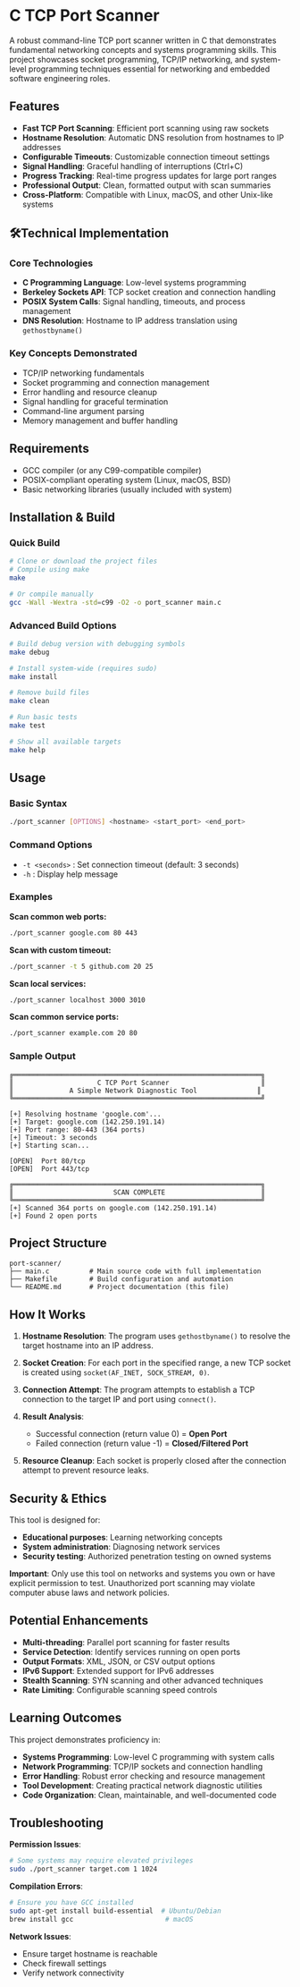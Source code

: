 # C TCP Port Scanner

A robust command-line TCP port scanner written in C that demonstrates fundamental networking concepts and systems programming skills. This project showcases socket programming, TCP/IP networking, and system-level programming techniques essential for networking and embedded software engineering roles.

## Features

- **Fast TCP Port Scanning**: Efficient port scanning using raw sockets
- **Hostname Resolution**: Automatic DNS resolution from hostnames to IP addresses
- **Configurable Timeouts**: Customizable connection timeout settings
- **Signal Handling**: Graceful handling of interruptions (Ctrl+C)
- **Progress Tracking**: Real-time progress updates for large port ranges
- **Professional Output**: Clean, formatted output with scan summaries
- **Cross-Platform**: Compatible with Linux, macOS, and other Unix-like systems

## 🛠Technical Implementation

### Core Technologies
- **C Programming Language**: Low-level systems programming
- **Berkeley Sockets API**: TCP socket creation and connection handling
- **POSIX System Calls**: Signal handling, timeouts, and process management
- **DNS Resolution**: Hostname to IP address translation using `gethostbyname()`

### Key Concepts Demonstrated
- TCP/IP networking fundamentals
- Socket programming and connection management  
- Error handling and resource cleanup
- Signal handling for graceful termination
- Command-line argument parsing
- Memory management and buffer handling

## Requirements

- GCC compiler (or any C99-compatible compiler)
- POSIX-compliant operating system (Linux, macOS, BSD)
- Basic networking libraries (usually included with system)

## Installation & Build

### Quick Build
```bash
# Clone or download the project files
# Compile using make
make

# Or compile manually
gcc -Wall -Wextra -std=c99 -O2 -o port_scanner main.c
```

### Advanced Build Options
```bash
# Build debug version with debugging symbols
make debug

# Install system-wide (requires sudo)
make install

# Remove build files
make clean

# Run basic tests
make test

# Show all available targets
make help
```

## Usage

### Basic Syntax
```bash
./port_scanner [OPTIONS] <hostname> <start_port> <end_port>
```

### Command Options
- `-t <seconds>` : Set connection timeout (default: 3 seconds)
- `-h` : Display help message

### Examples

**Scan common web ports:**
```bash
./port_scanner google.com 80 443
```

**Scan with custom timeout:**
```bash
./port_scanner -t 5 github.com 20 25
```

**Scan local services:**
```bash
./port_scanner localhost 3000 3010
```

**Scan common service ports:**
```bash
./port_scanner example.com 20 80
```

### Sample Output
```
╔══════════════════════════════════════════════════════════════╗
║                     C TCP Port Scanner                       ║
║              A Simple Network Diagnostic Tool               ║
╚══════════════════════════════════════════════════════════════╝

[+] Resolving hostname 'google.com'...
[+] Target: google.com (142.250.191.14)
[+] Port range: 80-443 (364 ports)
[+] Timeout: 3 seconds
[+] Starting scan...

[OPEN]  Port 80/tcp
[OPEN]  Port 443/tcp

╔══════════════════════════════════════════════════════════════╗
║                         SCAN COMPLETE                        ║
╚══════════════════════════════════════════════════════════════╝
[+] Scanned 364 ports on google.com (142.250.191.14)
[+] Found 2 open ports
```

## Project Structure

```
port-scanner/
├── main.c          # Main source code with full implementation
├── Makefile        # Build configuration and automation
└── README.md       # Project documentation (this file)
```

## How It Works

1. **Hostname Resolution**: The program uses `gethostbyname()` to resolve the target hostname into an IP address.

2. **Socket Creation**: For each port in the specified range, a new TCP socket is created using `socket(AF_INET, SOCK_STREAM, 0)`.

3. **Connection Attempt**: The program attempts to establish a TCP connection to the target IP and port using `connect()`.

4. **Result Analysis**: 
   - Successful connection (return value 0) = **Open Port**
   - Failed connection (return value -1) = **Closed/Filtered Port**

5. **Resource Cleanup**: Each socket is properly closed after the connection attempt to prevent resource leaks.

## Security & Ethics

This tool is designed for:
- **Educational purposes**: Learning networking concepts
- **System administration**: Diagnosing network services  
- **Security testing**: Authorized penetration testing on owned systems

**Important**: Only use this tool on networks and systems you own or have explicit permission to test. Unauthorized port scanning may violate computer abuse laws and network policies.

## Potential Enhancements

- **Multi-threading**: Parallel port scanning for faster results
- **Service Detection**: Identify services running on open ports  
- **Output Formats**: XML, JSON, or CSV output options
- **IPv6 Support**: Extended support for IPv6 addresses
- **Stealth Scanning**: SYN scanning and other advanced techniques
- **Rate Limiting**: Configurable scanning speed controls

## Learning Outcomes

This project demonstrates proficiency in:

- **Systems Programming**: Low-level C programming with system calls
- **Network Programming**: TCP/IP sockets and connection handling
- **Error Handling**: Robust error checking and resource management
- **Tool Development**: Creating practical network diagnostic utilities
- **Code Organization**: Clean, maintainable, and well-documented code

## Troubleshooting

**Permission Issues**:
```bash
# Some systems may require elevated privileges
sudo ./port_scanner target.com 1 1024
```

**Compilation Errors**:
```bash
# Ensure you have GCC installed
sudo apt-get install build-essential  # Ubuntu/Debian
brew install gcc                       # macOS
```

**Network Issues**:
- Ensure target hostname is reachable
- Check firewall settings
- Verify network connectivity
